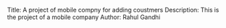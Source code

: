 Title: A project of mobile compny for adding coustmers
Description: This is the project of a mobile company
Author: Rahul Gandhi
 
